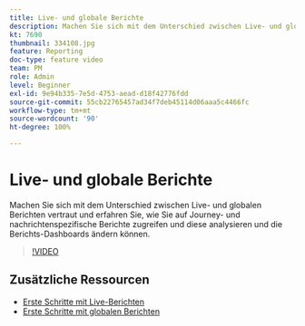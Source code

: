 ```yaml
---
title: Live- und globale Berichte
description: Machen Sie sich mit dem Unterschied zwischen Live- und globalen Berichten vertraut und erfahren Sie, wie Sie auf Journey- und nachrichtenspezifische Berichte zugreifen und diese analysieren und die Berichts-Dashboards ändern können.
kt: 7690
thumbnail: 334108.jpg
feature: Reporting
doc-type: feature video
team: PM
role: Admin
level: Beginner
exl-id: 9e94b335-7e5d-4753-aead-d18f42776fdd
source-git-commit: 55cb22765457ad34f7deb45114d06aaa5c4466fc
workflow-type: tm+mt
source-wordcount: '90'
ht-degree: 100%

---
```


# Live- und globale Berichte

Machen Sie sich mit dem Unterschied zwischen Live- und globalen Berichten vertraut und erfahren Sie, wie Sie auf Journey- und nachrichtenspezifische Berichte zugreifen und diese analysieren und die Berichts-Dashboards ändern können.  

>[!VIDEO](https://video.tv.adobe.com/v/334108?quality=12)

## Zusätzliche Ressourcen

* [Erste Schritte mit Live-Berichten](https://experienceleague.adobe.com/docs/journey-optimizer/using/reporting/live-report/live-report.html?lang=de)
* [Erste Schritte mit globalen Berichten](https://experienceleague.adobe.com/docs/journey-optimizer/using/reporting/global-report/global-report.html?lang=de)
